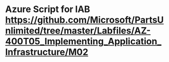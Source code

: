 # Azure Script for lAB https://github.com/Microsoft/PartsUnlimited/tree/master/Labfiles/AZ-400T05_Implementing_Application_Infrastructure/M02
